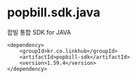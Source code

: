 popbill.sdk.java
================

팝빌 통합 SDK for JAVA


    <dependency>
        <groupId>kr.co.linkhub</groupId>
        <artifactId>popbill-sdk</artifactId>
        <version>1.59.4</version>
    </dependency>
